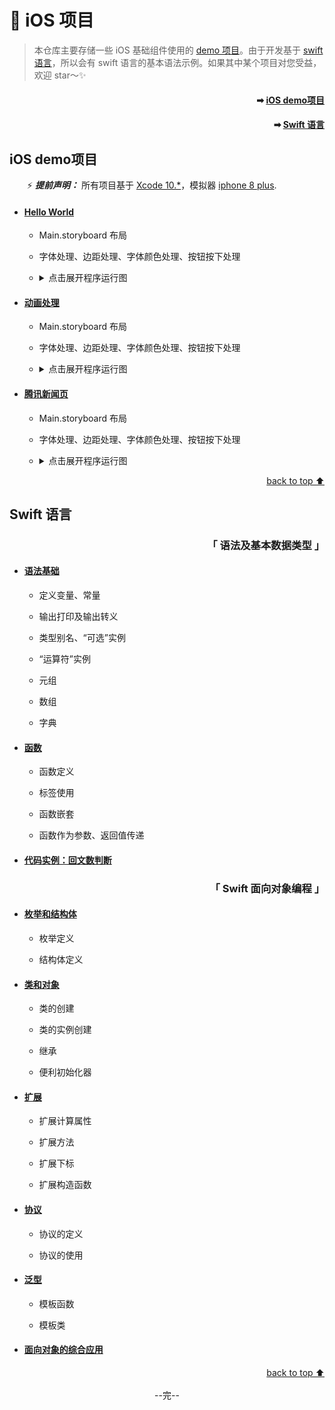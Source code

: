 # 📖 iOS 项目

> 本仓库主要存储一些 iOS 基础组件使用的 [demo 项目](#welcome)。由于开发基于 [swift 语言](#welcome)，所以会有 swift 语言的基本语法示例。如果其中某个项目对您受益，欢迎 star～✨

<div align="right">
    <h4>➡ <a href="#ios-demo项目"> iOS demo项目</a></h4>
    <h4>➡ <a href="#swift-语言"> Swift 语言</a></h4>
</div>


## iOS demo项目

&emsp;&emsp;⚡ ***提前声明：*** 所有项目基于 [Xcode 10.*](#welcome)，模拟器 [iphone 8 plus](#welcome).

+ #### [Hello World](/01_SwiftPrimary#swift-语言基础)

    + Main.storyboard 布局

    + 字体处理、边距处理、字体颜色处理、按钮按下处理

    + <details>
        <summary>点击展开程序运行图</summary>
        <ul>
            <img src="https://github.com/fmw666/Python/blob/master/pics/cute-chuoni.jpg?raw=true">
        </ul>
    </details>

+ #### [动画处理](/01_SwiftPrimary#swift-语言基础)

    + Main.storyboard 布局

    + 字体处理、边距处理、字体颜色处理、按钮按下处理

    + <details>
        <summary>点击展开程序运行图</summary>
        <ul>
            <img src="https://github.com/fmw666/Python/blob/master/pics/cute-chuoni.jpg?raw=true">
        </ul>
    </details>

+ #### [腾讯新闻页]()

    + Main.storyboard 布局

    + 字体处理、边距处理、字体颜色处理、按钮按下处理

    + <details>
        <summary>点击展开程序运行图</summary>
        <ul>
            <img src="https://github.com/fmw666/Python/blob/master/pics/cute-chuoni.jpg?raw=true">
        </ul>
    </details>

<div align="right">
    <a href="#-ios-项目">back to top ⬆</a>
</div>

## Swift 语言

<div align="right">
    <h3>「 语法及基本数据类型 」</h3>
</div>

+ #### [语法基础](/01_SwiftPrimary#swift-语言基础)

  + 定义变量、常量
  
  + 输出打印及输出转义
  
  + 类型别名、“可选”实例
  
  + “运算符”实例
  
  + 元组
  
  + 数组
  
  + 字典

+ #### [函数](/01_SwiftPrimary#函数)

  + 函数定义
  
  + 标签使用
  
  + 函数嵌套
  
  + 函数作为参数、返回值传递

+ #### [代码实例：回文数判断](/01_SwiftPrimary#回文素数判断)


<div align="right">
    <h3>「 Swift 面向对象编程 」</h3>
</div>

+ #### [枚举和结构体](/02_SwiftOOP#枚举和结构体)

  + 枚举定义

  + 结构体定义

+ #### [类和对象](/02_SwiftOOP#类和对象)

  + 类的创建

  + 类的实例创建

  + 继承

  + 便利初始化器

+ #### [扩展](/02_SwiftOOP#扩展)

    + 扩展计算属性

    + 扩展方法

    + 扩展下标

    + 扩展构造函数

+ #### [协议](/02_SwiftOOP#协议)

    + 协议的定义

    + 协议的使用

+ #### [泛型](/02_SwiftOOP#泛型)

    + 模板函数

    + 模板类

+ #### [面向对象的综合应用](/02_SwiftOOP#综合应用)

<div align="right">
    <a href="#-ios-项目">back to top ⬆</a>
</div>

<br>
<div align="center">
    --完--
</div>